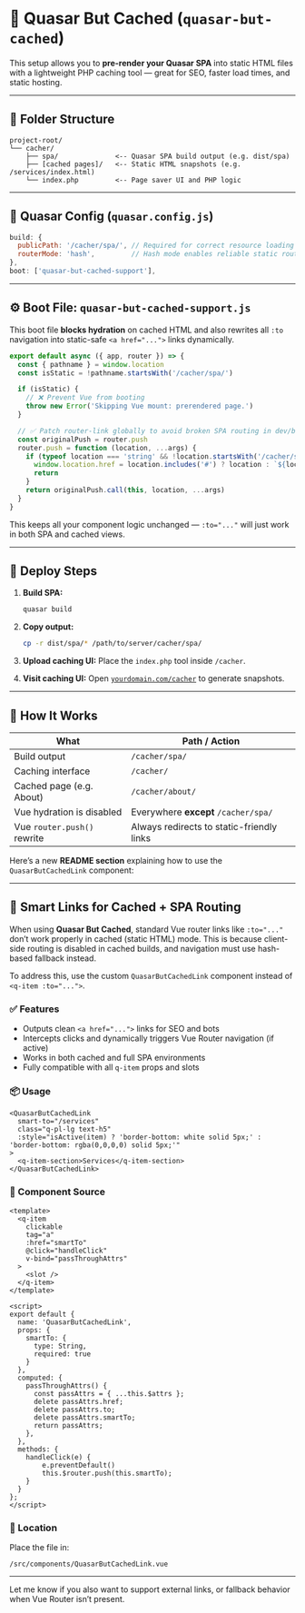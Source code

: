 

# 🚀 Quasar But Cached (`quasar-but-cached`)

This setup allows you to **pre-render your Quasar SPA** into static HTML files with a lightweight PHP caching tool — great for SEO, faster load times, and static hosting.

---

## 📁 Folder Structure

```
project-root/
└── cacher/
    ├── spa/              <-- Quasar SPA build output (e.g. dist/spa)
    ├── [cached pages]/   <-- Static HTML snapshots (e.g. /services/index.html)
    └── index.php         <-- Page saver UI and PHP logic
```

---

## 🔧 Quasar Config (`quasar.config.js`)

```js
build: {
  publicPath: '/cacher/spa/', // Required for correct resource loading
  routerMode: 'hash',         // Hash mode enables reliable static routing
},
boot: ['quasar-but-cached-support'],
```

---

## ⚙️ Boot File: `quasar-but-cached-support.js`

This boot file **blocks hydration** on cached HTML and also rewrites all `:to` navigation into static-safe `<a href="...">` links dynamically.

```js
export default async ({ app, router }) => {
  const { pathname } = window.location
  const isStatic = !pathname.startsWith('/cacher/spa/')

  if (isStatic) {
    // ❌ Prevent Vue from booting
    throw new Error('Skipping Vue mount: prerendered page.')
  }

  // ✅ Patch router-link globally to avoid broken SPA routing in dev/build mix
  const originalPush = router.push
  router.push = function (location, ...args) {
    if (typeof location === 'string' && !location.startsWith('/cacher/spa/')) {
      window.location.href = location.includes('#') ? location : `${location}#${location}`
      return
    }
    return originalPush.call(this, location, ...args)
  }
}
```

This keeps all your component logic unchanged — `:to="..."` will just work in both SPA and cached views.

---

## 🧪 Deploy Steps

1. **Build SPA:**

   ```bash
   quasar build
   ```

2. **Copy output:**

   ```bash
   cp -r dist/spa/* /path/to/server/cacher/spa/
   ```

3. **Upload caching UI:**
   Place the `index.php` tool inside `/cacher`.

4. **Visit caching UI:**
   Open [`yourdomain.com/cacher`](https://yourdomain.com/cacher) to generate snapshots.

---

## 🧠 How It Works

| What                        | Path / Action                             |
| --------------------------- | ----------------------------------------- |
| Build output                | `/cacher/spa/`                            |
| Caching interface           | `/cacher/`                                |
| Cached page (e.g. About)    | `/cacher/about/`                          |
| Vue hydration is disabled   | Everywhere **except** `/cacher/spa/`      |
| Vue `router.push()` rewrite | Always redirects to static-friendly links |



Here’s a new **README section** explaining how to use the `QuasarButCachedLink` component:

---

## 🔗 Smart Links for Cached + SPA Routing

When using **Quasar But Cached**, standard Vue router links like `:to="..."` don’t work properly in cached (static HTML) mode. This is because client-side routing is disabled in cached builds, and navigation must use hash-based fallback instead.

To address this, use the custom `QuasarButCachedLink` component instead of `<q-item :to="...">`.

### ✅ Features

* Outputs clean `<a href="...">` links for SEO and bots
* Intercepts clicks and dynamically triggers Vue Router navigation (if active)
* Works in both cached and full SPA environments
* Fully compatible with all `q-item` props and slots

### 📦 Usage

```vue
<QuasarButCachedLink
  smart-to="/services"
  class="q-pl-lg text-h5"
  :style="isActive(item) ? 'border-bottom: white solid 5px;' : 'border-bottom: rgba(0,0,0,0) solid 5px;'"
>
  <q-item-section>Services</q-item-section>
</QuasarButCachedLink>
```

### 🧠 Component Source

```vue
<template>
  <q-item
    clickable
    tag="a"
    :href="smartTo"
    @click="handleClick"
    v-bind="passThroughAttrs"
  >
    <slot />
  </q-item>
</template>

<script>
export default {
  name: 'QuasarButCachedLink',
  props: {
    smartTo: {
      type: String,
      required: true
    }
  },
  computed: {
    passThroughAttrs() {
      const passAttrs = { ...this.$attrs };
      delete passAttrs.href;
      delete passAttrs.to;
      delete passAttrs.smartTo;
      return passAttrs;
    },
  },
  methods: {
    handleClick(e) {
        e.preventDefault()
        this.$router.push(this.smartTo);
    }
  }
};
</script>
```

### 📁 Location

Place the file in:

```
/src/components/QuasarButCachedLink.vue
```

---

Let me know if you also want to support external links, or fallback behavior when Vue Router isn’t present.

